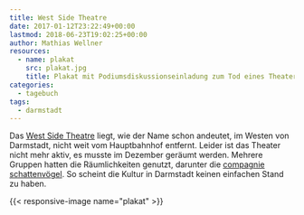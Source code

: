 ```yaml
---
title: West Side Theatre
date: 2017-01-12T23:22:49+00:00
lastmod: 2018-06-23T19:02:25+00:00
author: Mathias Wellner
resources:
  - name: plakat
    src: plakat.jpg
    title: Plakat mit Podiumsdiskussionseinladung zum Tod eines Theaters
categories:
  - tagebuch
tags:
  - darmstadt
---
```

Das <a href="http://westsidetheatre.de" target="_blank">West Side Theatre</a> liegt, wie der Name schon andeutet, im Westen von Darmstadt, nicht weit vom Hauptbahnhof entfernt. Leider ist das Theater nicht mehr aktiv, es musste im Dezember geräumt werden. Mehrere Gruppen hatten die Räumlichkeiten genutzt, darunter die <a href="http://www.compagnie-schattenvoegel.de/" target="_blank">compagnie schattenvögel</a>. So scheint die Kultur in Darmstadt keinen einfachen Stand zu haben.

<!--more-->

{{< responsive-image name="plakat" >}}
